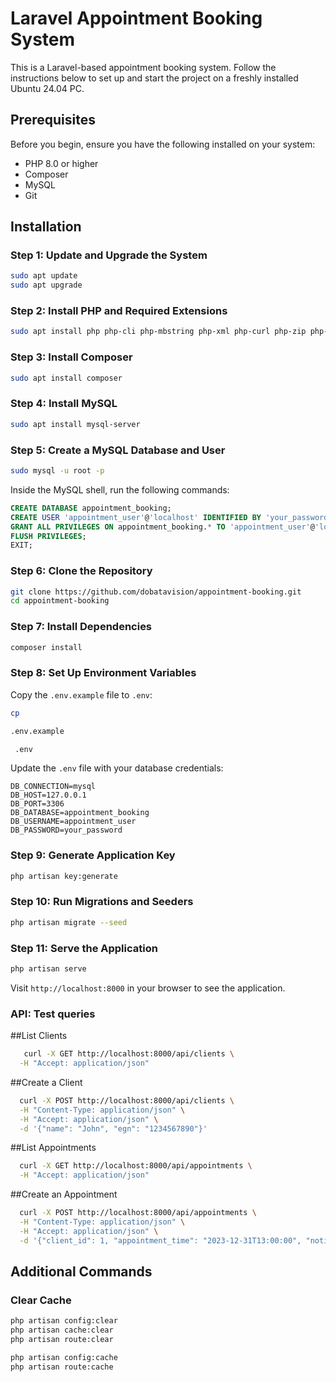 
# Laravel Appointment Booking System

This is a Laravel-based appointment booking system. Follow the instructions below to set up and start the project on a freshly installed Ubuntu 24.04 PC.

## Prerequisites

Before you begin, ensure you have the following installed on your system:

- PHP 8.0 or higher
- Composer
- MySQL
- Git

## Installation

### Step 1: Update and Upgrade the System

```bash
sudo apt update
sudo apt upgrade
```

### Step 2: Install PHP and Required Extensions

```bash
sudo apt install php php-cli php-mbstring php-xml php-curl php-zip php-mysql php-gd php-bcmath php-json php-tokenizer php-pear php-dev
```

### Step 3: Install Composer

```bash
sudo apt install composer
```

### Step 4: Install MySQL

```bash
sudo apt install mysql-server
```


### Step 5: Create a MySQL Database and User

```bash
sudo mysql -u root -p
```

Inside the MySQL shell, run the following commands:

```sql
CREATE DATABASE appointment_booking;
CREATE USER 'appointment_user'@'localhost' IDENTIFIED BY 'your_password';
GRANT ALL PRIVILEGES ON appointment_booking.* TO 'appointment_user'@'localhost';
FLUSH PRIVILEGES;
EXIT;
```

### Step 6: Clone the Repository

```bash
git clone https://github.com/dobatavision/appointment-booking.git
cd appointment-booking
```

### Step 7: Install Dependencies

```bash
composer install
```

### Step 8: Set Up Environment Variables

Copy the `.env.example` file to `.env`:

```bash
cp 

.env.example

 .env
```

Update the `.env` file with your database credentials:

```env
DB_CONNECTION=mysql
DB_HOST=127.0.0.1
DB_PORT=3306
DB_DATABASE=appointment_booking
DB_USERNAME=appointment_user
DB_PASSWORD=your_password
```

### Step 9: Generate Application Key

```bash
php artisan key:generate
```

### Step 10: Run Migrations and Seeders

```bash
php artisan migrate --seed
```

### Step 11: Serve the Application

```bash
php artisan serve
```

Visit `http://localhost:8000` in your browser to see the application.


### API: Test queries
##List Clients
```bash
   curl -X GET http://localhost:8000/api/clients \
  -H "Accept: application/json"
  ```

##Create a Client
```bash
  curl -X POST http://localhost:8000/api/clients \
  -H "Content-Type: application/json" \
  -H "Accept: application/json" \
  -d '{"name": "John", "egn": "1234567890"}'
```
##List Appointments
```bash
  curl -X GET http://localhost:8000/api/appointments \
  -H "Accept: application/json"
```
##Create an Appointment
```bash
  curl -X POST http://localhost:8000/api/appointments \
  -H "Content-Type: application/json" \
  -H "Accept: application/json" \
  -d '{"client_id": 1, "appointment_time": "2023-12-31T13:00:00", "notification_method": "Email"}'
```
## Additional Commands

### Clear Cache

```bash
php artisan config:clear
php artisan cache:clear
php artisan route:clear

php artisan config:cache
php artisan route:cache
```

